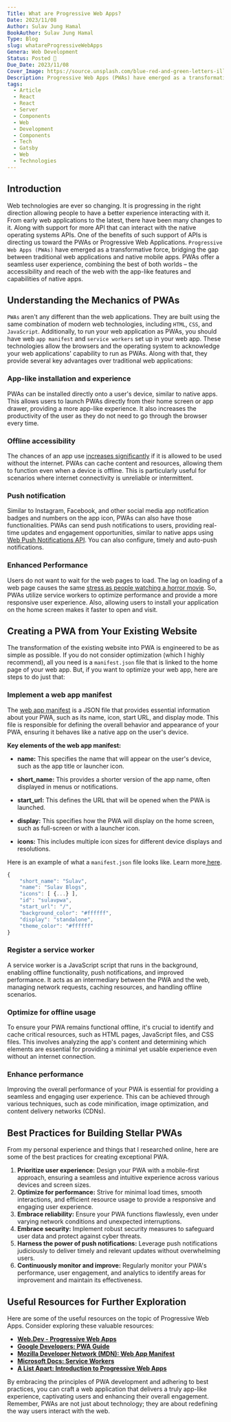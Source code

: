 ```yaml
---
Title: What are Progressive Web Apps?
Date: 2023/11/08
Author: Sulav Jung Hamal
BookAuthor: Sulav Jung Hamal
Type: Blog
slug: whatareProgressiveWebApps
Genera: Web Development
Status: Posted 🔗
Due_Date: 2023/11/08
Cover_Image: https://source.unsplash.com/blue-red-and-green-letters-illustration-mr4JG4SYOF8
Description: Progressive Web Apps (PWAs) have emerged as a transformative force, bridging the gap between traditional web applications and native mobile apps. PWAs offer a seamless user experience, combining the best of both worlds
tags:
  - Article
  - React
  - React
  - Server
  - Components
  - Web
  - Development
  - Components
  - Tech
  - Gatsby
  - Web
  - Technologies
---
```


## Introduction
Web technologies are ever so changing. It is progressing in the right direction allowing people to have a better experience interacting with it. From early web applications to the latest, there have been many changes to it. Along with support for more API that can interact with the native operating systems APIs. One of the benefits of such support of APIs is directing us toward the PWAs or Progressive Web Applications. `Progressive Web Apps (PWAs)` have emerged as a transformative force, bridging the gap between traditional web applications and native mobile apps. PWAs offer a seamless user experience, combining the best of both worlds – the accessibility and reach of the web with the app-like features and capabilities of native apps.

## Understanding the Mechanics of PWAs
`PWAs` aren't any different than the web applications. They are built using the same combination of modern web technologies, including `HTML`, `CSS`, and `JavaScript`. Additionally, to run your web application as PWAs, you should have web `app manifest` and `service workers` set up in your web app. These technologies allow the browsers and the operating system to acknowledge your web applications' capability to run as PWAs. Along with that, they provide several key advantages over traditional web applications: 

### App-like installation and experience
PWAs can be installed directly onto a user's device, similar to native apps. This allows users to launch PWAs directly from their home screen or app drawer, providing a more app-like experience. It also increases the productivity of the user as they do not need to go through the browser every time. 

### Offline accessibility
The chances of an app use [ increases significantly](https://blog.google/products/chrome/chrome-dino/) if it is allowed to be used without the internet. PWAs can cache content and resources, allowing them to function even when a device is offline. This is particularly useful for scenarios where internet connectivity is unreliable or intermittent.

### Push notification
Similar to Instagram, Facebook, and other social media app notification badges and numbers on the app icon, PWAs can also have those functionalities. PWAs can send push notifications to users, providing real-time updates and engagement opportunities, similar to native apps using [Web Push Notifications API](https://developer.mozilla.org/en-US/docs/Web/API/Push_API/Best_Practices). You can also configure, timely and auto-push notifications. 

### Enhanced Performance
Users do not want to wait for the web pages to load. The lag on loading of a web page causes the same [stress as people watching a horror movie](https://blog.hubspot.com/marketing/mobile-website-load-faster). So, PWAs utilize service workers to optimize performance and provide a more responsive user experience. Also, allowing users to install your application on the home screen makes it faster to open and visit. 

## Creating a PWA from Your Existing Website
The transformation of the existing website into PWA is engineered to be as simple as possible. If you do not consider optimization (which I highly recommend), all you need is a `manifest.json` file that is linked to the home page of your web app. But, if you want to optimize your web app, here are steps to do just that: 

### Implement a web app manifest
The [web app manifest](https://web.dev/articles/add-manifest) is a JSON file that provides essential information about your PWA, such as its name, icon, start URL, and display mode. This file is responsible for defining the overall behavior and appearance of your PWA, ensuring it behaves like a native app on the user's device.

**Key elements of the web app manifest:**

- **name:** This specifies the name that will appear on the user's device, such as the app title or launcher icon.
- **short_name:** This provides a shorter version of the app name, often displayed in menus or notifications.
    
- **start_url:** This defines the URL that will be opened when the PWA is launched.
    
- **display:** This specifies how the PWA will display on the home screen, such as full-screen or with a launcher icon.
    
- **icons:** This includes multiple icon sizes for different device displays and resolutions.

Here is an example of what a `manifest.json` file looks like. Learn more[ here](https://developer.mozilla.org/en-US/docs/Mozilla/Add-ons/WebExtensions/manifest.json). 
```js
{
	"short_name": "Sulav",
	"name": "Sulav Blogs",
	"icons": [ {...} ],
	"id": "sulavpwa",
	"start_url": "/",
	"background_color": "#ffffff",
	"display": "standalone",
	"theme_color": "#ffffff"
}
```

### Register a service worker
A service worker is a JavaScript script that runs in the background, enabling offline functionality, push notifications, and improved performance. It acts as an intermediary between the PWA and the web, managing network requests, caching resources, and handling offline scenarios.

### Optimize for offline usage
To ensure your PWA remains functional offline, it's crucial to identify and cache critical resources, such as HTML pages, JavaScript files, and CSS files. This involves analyzing the app's content and determining which elements are essential for providing a minimal yet usable experience even without an internet connection.

### Enhance performance
Improving the overall performance of your PWA is essential for providing a seamless and engaging user experience. This can be achieved through various techniques, such as code minification, image optimization, and content delivery networks (CDNs).


## Best Practices for Building Stellar PWAs
From my personal experience and things that I researched online, here are some of the best practices for creating exceptional PWA. 

1. **Prioritize user experience:** Design your PWA with a mobile-first approach, ensuring a seamless and intuitive experience across various devices and screen sizes.
2. **Optimize for performance:** Strive for minimal load times, smooth interactions, and efficient resource usage to provide a responsive and engaging user experience.
3. **Embrace reliability:** Ensure your PWA functions flawlessly, even under varying network conditions and unexpected interruptions.
4. **Embrace security:** Implement robust security measures to safeguard user data and protect against cyber threats.
5. **Harness the power of push notifications:** Leverage push notifications judiciously to deliver timely and relevant updates without overwhelming users.
6. **Continuously monitor and improve:** Regularly monitor your PWA's performance, user engagement, and analytics to identify areas for improvement and maintain its effectiveness.

## Useful Resources for Further Exploration

Here are some of the useful resources on the topic of Progressive Web Apps. Consider exploring these valuable resources:
- [**Web.Dev - Progressive Web Apps** ](https://web.dev/articles/what-are-pwas) 
- [**Google Developers: PWA Guide**](https://developer.chrome.com/blog/getting-started-pwa/)
- [**Mozilla Developer Network (MDN): Web App Manifest** ](https://developer.mozilla.org/en-US/docs/Web/Manifest)
- [**Microsoft Docs: Service Workers** ](https://learn.microsoft.com/en-us/dotnet/core/extensions/workers)
- [**A List Apart: Introduction to Progressive Web Apps** ](https://alistapart.com/article/writing-for-the-web/)

By embracing the principles of PWA development and adhering to best practices, you can craft a web application that delivers a truly app-like experience, captivating users and enhancing their overall engagement. Remember, PWAs are not just about technology; they are about redefining the way users interact with the web.
